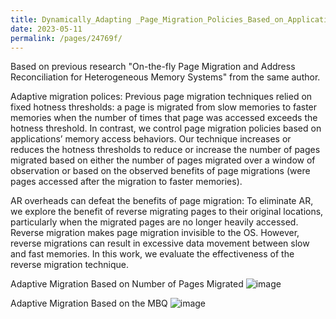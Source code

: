 ```yaml
---
title: Dynamically_Adapting _Page_Migration_Policies_Based_on_Applications_Memory_Access_Behaviors
date: 2023-05-11 
permalink: /pages/24769f/
---
```



Based on previous research "On-the-fly Page Migration and Address Reconciliation for Heterogeneous Memory Systems" from the same author.

Adaptive migration polices: Previous page migration techniques relied on fixed hotness thresholds: a page is migrated from slow memories to faster memories when the number of times that page was accessed exceeds the hotness threshold. In contrast, we control
page migration policies based on applications’ memory access behaviors. Our technique increases or reduces the hotness thresholds to reduce or increase the number of pages
migrated based on either the number of pages migrated over a window of observation or based on the observed benefits of page migrations (were pages accessed after the migration
to faster memories).

AR overheads can defeat the benefits of page migration: To eliminate AR, we explore the benefit of reverse migrating pages to their original locations, particularly when the migrated
pages are no longer heavily accessed. Reverse migration makes page migration invisible to the OS. However, reverse migrations can result in excessive data movement between slow
and fast memories. In this work, we evaluate the effectiveness of the reverse migration technique.

Adaptive Migration Based on Number of Pages Migrated
![image](https://github.com/hitqshao/qishao-notes/assets/23403286/bba89d31-32bc-440e-ad52-c1bcad71fa12)

Adaptive Migration Based on the MBQ
![image](https://github.com/hitqshao/qishao-notes/assets/23403286/7c5876c6-f4cc-428b-b153-4fe11fe85739)

